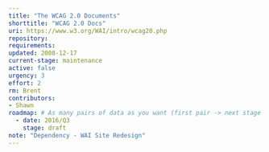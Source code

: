```yaml
---
title: "The WCAG 2.0 Documents"
shorttitle: "WCAG 2.0 Docs"
uri: https://www.w3.org/WAI/intro/wcag20.php
repository: 
requirements: 
updated: 2008-12-17
current-stage: maintenance
active: false
urgency: 3
effort: 2
rm: Brent
contributors:
- Shawn
roadmap: # As many pairs of data as you want (first pair -> next stage in the tool)
  - date: 2016/Q3
    stage: draft
note: "Dependency - WAI Site Redesign"
---
```

